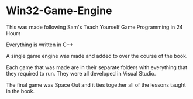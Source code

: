 # Win32-Game-Engine
This was made following Sam's Teach Yourself Game Programming in 24 Hours

Everything is written in C++

A single game engine was made and added to over the course of the book.

Each game that was made are in their separate folders with everything that they required to run. They were all developed in Visual Studio.

The final game was Space Out and it ties together all of the lessons taught in the book.
